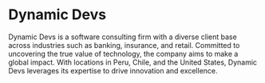 # Dynamic Devs
Dynamic Devs is a software consulting firm with a diverse client base across industries such as banking, insurance, and retail. Committed to uncovering the true value of technology, the company aims to make a global impact. With locations in Peru, Chile, and the United States, Dynamic Devs leverages its expertise to drive innovation and excellence.
